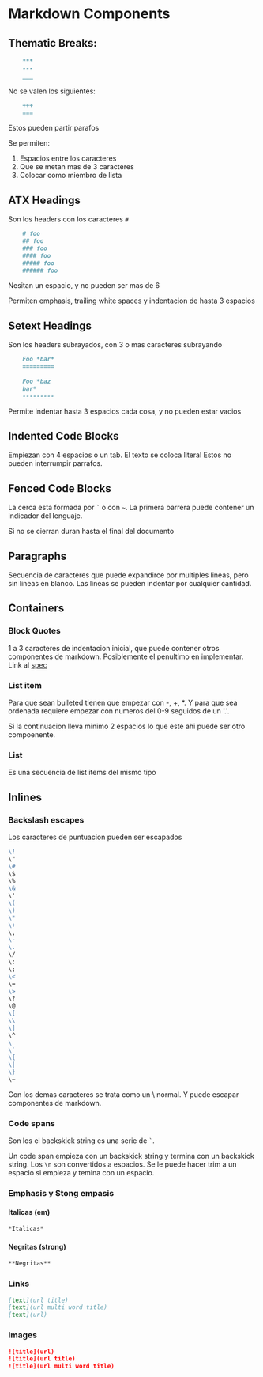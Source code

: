 Markdown Components
===================

Thematic Breaks:
----------------

~~~ markdown
    ***
    ---
    ___
~~~~

No se valen los siguientes:

~~~ markdown
    +++
    ===
~~~

Estos pueden partir parafos

Se permiten:

1. Espacios entre los caracteres
2. Que se metan mas de 3 caracteres
3. Colocar como miembro de lista

ATX Headings
------------

Son los headers con los caracteres `#`

~~~ markdown
    # foo
    ## foo
    ### foo
    #### foo
    ##### foo
    ###### foo
~~~

Nesitan un espacio, y no pueden ser mas de 6

Permiten emphasis, trailing white spaces y indentacion de hasta 3 espacios

Setext Headings
---------------

Son los headers subrayados, con 3 o mas caracteres subrayando

~~~ markdown
    Foo *bar*
    =========
    
    Foo *baz
    bar*
    ---------
~~~

Permite indentar hasta 3 espacios cada cosa, y no pueden estar vacios

Indented Code Blocks
--------------------

Empiezan con 4 espacios o un tab. El texto se coloca literal Estos no pueden
interrumpir parrafos.

Fenced Code Blocks
------------------

La cerca esta formada por `` ` `` o con `~`. La primera barrera puede contener
un indicador del lenguaje.

Si no se cierran duran hasta el final del documento

Paragraphs
----------

Secuencia de caracteres que puede expandirce por multiples lineas, pero sin
lineas en blanco. Las lineas se pueden indentar por cualquier cantidad.

Containers
----------

### Block Quotes

1 a 3 caracteres de indentacion inicial, que puede contener otros componentes
de markdown. Posiblemente el penultimo en implementar. Link al
[spec](https://spec.commonmark.org/0.29/#block-quotes)

### List item

Para que sean bulleted tienen que empezar con -, +, \*. Y para que sea ordenada
requiere empezar con numeros del 0-9 seguidos de un '.'.

Si la continuacion lleva minimo 2 espacios lo que este ahi puede ser otro
compoenente.

### List

Es una secuencia de list items del mismo tipo

Inlines
-------

### Backslash escapes

Los caracteres de puntuacion pueden ser escapados

~~~ markdown
\!
\"
\#
\$
\%
\&
\'
\(
\)
\*
\+
\,
\-
\.
\/
\:
\;
\<
\=
\>
\?
\@
\[
\\
\]
\^
\_
\`
\{
\|
\}
\~
~~~

Con los demas caracteres se trata como un \ normal. Y puede escapar componentes
de markdown.

### Code spans

Son los el backskick string es una serie de `` ` ``.

Un code span empieza con un backskick string y termina con un backskick string.
Los `\n` son convertidos a espacios. Se le puede hacer trim a un espacio si
empieza y temina con un espacio.

### Emphasis y Stong empasis

#### Italicas (em)

~~~ markdown
*Italicas*
~~~

#### Negritas (strong)

~~~ markdown
**Negritas**
~~~~

### Links

~~~ markdown
[text](url title)
[text](url multi word title)
[text](url)
~~~~

### Images

~~~ markdown
![title](url)
![title](url title)
![title](url multi word title)
~~~
